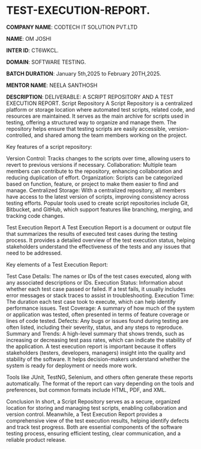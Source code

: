 # TEST-EXECUTION-REPORT.

**COMPANY NAME**: CODTECH IT SOLUTION PVT.LTD

**NAME**: OM JOSHI

**INTER ID**: CT6WKCL.

**DOMAIN**: SOFTWARE TESTING.

**BATCH DURATION**: January 5th,2025 to February 20TH,2025.

**MENTOR NAME**: NEELA SANTHOSH

**DESCRIPTION**:  DELIVERABLE: A SCRIPT REPOSITORY AND A TEST EXECUTION REPORT.
Script Repository
A Script Repository is a centralized platform or storage location where automated test scripts, related code, and resources are maintained. It serves as the main archive for scripts used in testing, offering a structured way to organize and manage them. The repository helps ensure that testing scripts are easily accessible, version-controlled, and shared among the team members working on the project.

Key features of a script repository:

Version Control: Tracks changes to the scripts over time, allowing users to revert to previous versions if necessary.
Collaboration: Multiple team members can contribute to the repository, enhancing collaboration and reducing duplication of effort.
Organization: Scripts can be categorized based on function, feature, or project to make them easier to find and manage.
Centralized Storage: With a centralized repository, all members have access to the latest version of scripts, improving consistency across testing efforts.
Popular tools used to create script repositories include Git, Bitbucket, and GitHub, which support features like branching, merging, and tracking code changes.

Test Execution Report
A Test Execution Report is a document or output file that summarizes the results of executed test cases during the testing process. It provides a detailed overview of the test execution status, helping stakeholders understand the effectiveness of the tests and any issues that need to be addressed.

Key elements of a Test Execution Report:

Test Case Details: The names or IDs of the test cases executed, along with any associated descriptions or IDs.
Execution Status: Information about whether each test case passed or failed. If a test fails, it usually includes error messages or stack traces to assist in troubleshooting.
Execution Time: The duration each test case took to execute, which can help identify performance issues.
Test Coverage: A summary of how much of the system or application was tested, often presented in terms of feature coverage or lines of code tested.
Defects: Any bugs or issues found during testing are often listed, including their severity, status, and any steps to reproduce.
Summary and Trends: A high-level summary that shows trends, such as increasing or decreasing test pass rates, which can indicate the stability of the application.
A test execution report is important because it offers stakeholders (testers, developers, managers) insight into the quality and stability of the software. It helps decision-makers understand whether the system is ready for deployment or needs more work.

Tools like JUnit, TestNG, Selenium, and others often generate these reports automatically. The format of the report can vary depending on the tools and preferences, but common formats include HTML, PDF, and XML.

Conclusion
In short, a Script Repository serves as a secure, organized location for storing and managing test scripts, enabling collaboration and version control. Meanwhile, a Test Execution Report provides a comprehensive view of the test execution results, helping identify defects and track test progress. Both are essential components of the software testing process, ensuring efficient testing, clear communication, and a reliable product release.
